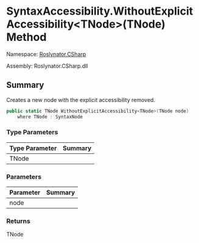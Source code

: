 # SyntaxAccessibility\.WithoutExplicitAccessibility\<TNode>\(TNode\) Method

Namespace: [Roslynator.CSharp](../../README.md)

Assembly: Roslynator\.CSharp\.dll

## Summary

Creates a new node with the explicit accessibility removed\.

```csharp
public static TNode WithoutExplicitAccessibility<TNode>(TNode node) 
    where TNode : SyntaxNode
```

### Type Parameters

| Type Parameter | Summary |
| -------------- | ------- |
| TNode | |

### Parameters

| Parameter | Summary |
| --------- | ------- |
| node | |

### Returns

TNode




